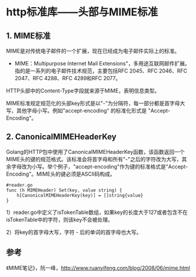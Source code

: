 ﻿# http标准库——头部与MIME标准 #

## 1. MIME标准 ##

MIME是对传统电子邮件的一个扩展，现在已经成为电子邮件实际上的标准。

* MIME：Multipurpose Internet Mail Extensions"，多用途互联网邮件扩展。指的是一系列的电子邮件技术规范，主要包括RFC 2045、RFC 2046、RFC 2047、RFC 4288、RFC 4289和RFC 2077。

HTTP头部中的Content-Type字段就来源于MIME，表明信息类型。

MIME标准规定规范化的头部key形式是以"-"为分隔符，每一部分都是首字母大写，其他字母小写。例如"accept-encoding" 的标准化形式是 "Accept-Encoding"。

## 2. CanonicalMIMEHeaderKey ##

Golang的HTTP包中使用了CanonicalMIMEHeaderKey函数，该函数返回一个MIME头的键的规范格式。该标准会将首字母和所有"-"之后的字符改为大写，其余字母改为小写。举个例子，"accept-encoding"作为键的标准格式是"Accept-Encoding"。MIME头的键必须是ASCII码构成。

```
#reader.go
func (h MIMEHeader) Set(key, value string) {
    h[CanonicalMIMEHeaderKey(key)] = []string{value}
}
```

1）reader.go中定义了isTokenTable数组，如果key的长度大于127或者包含不在isTokenTable中的字符，则该key不会被处理。

2）将key的首字母大写，字符 - 后的单词的首字母也大写。

## 参考 ##

《MIME笔记》，阮一峰，http://www.ruanyifeng.com/blog/2008/06/mime.html